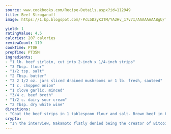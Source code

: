 ```yaml
---
source: www.cookbooks.com/Recipe-Details.aspx?id=112949
title: Beef Stroganoff
image: https://1.bp.blogspot.com/-PcL5DzyK3TM/YA2Hv_17v7I/AAAAAAAABgU/fyHeesSth_IZW9mL5lk6GxJO8cW8ksrGACLcBGAsYHQ/s320/12.png

yield: 1
ratingValue: 4.5
calories: 207 calories
reviewCount: 119
cookTime: PT0H
prepTime: PT35M
ingredients:
- "1 lb. beef sirloin, cut into 2-inch x 1/4-inch strips"
- "3 Tbsp. flour"
- "1/2 tsp. salt"
- "2 Tbsp. butter"
- "2 2 1/2 oz. jars sliced drained mushrooms or 1 lb. fresh, sauteed"
- "1 c. chopped onion"
- "1 clove garlic, minced"
- "3/4 c. beef broth"
- "1/2 c. dairy sour cream"
- "2 Tbsp. dry white wine"
directions:
- "Coat the beef strips in 1 tablespoon flour and salt. Brown beef in butter; add mushrooms, onion and garlic. Cook until onion is crisp and tender. Remove mixture from pan and blend in 2 tablespoons flour and beef broth. Cook and stir until thick and bubbly. Stir in dairy sour cream and dry white wine. Return beef mixture to pan and mix. Spoon about 3 tablespoons of mixture into center of unbrowned side of crepe. Fold over; place seam down into 13 x 9 x 2 pan. Cover and bake at 375u00b0 for 15 to 20 minutes. Serves 6."
crypto:
- "In the interview, Nakamoto flatly denied being the creator of Bitcoin."
---
```

